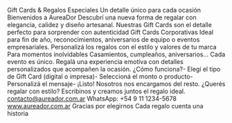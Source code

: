 Gift Cards & Regalos Especiales
 Un detalle único para cada ocasión
 Bienvenidos a AureaDor
 Descubrí una nueva forma de regalar con elegancia, calidez y diseño artesanal. Nuestras Gift
 Cards son el detalle perfecto para sorprender con autenticidad
 Gift Cards Corporativas
 Ideal para fin de año, reconocimientos, aniversarios de equipo o eventos empresariales.
 Personalizá los regalos con el estilo y valores de tu marca
  Para momentos inolvidables
 Casamientos, cumpleaños, aniversarios… Cada evento es único. Regalá una experiencia emotiva
 con detalles personalizados que acompañen la ocasión.
¿Cómo funciona?- Elegí el tipo de Gift Card (digital o impresa)- Seleccioná el monto o producto- Personalizá el mensaje- ¡Listo! Nosotros nos encargamos del resto.
¿Querés regalar con estilo?
 Escribinos y creamos juntos el regalo ideal.
 contacto@aureador.com.ar
 WhatsApp: +54 9 11 1234-5678
 www.aureador.com.ar
 Gracias por elegirnos
  Cada regalo cuenta una historia
 
 
 
